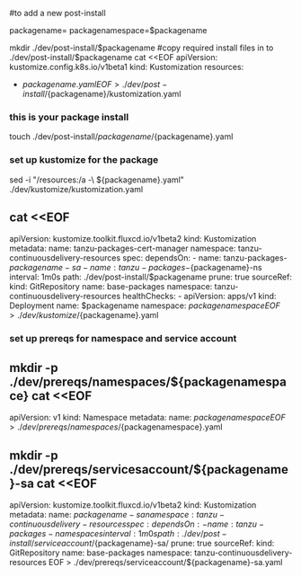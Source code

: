 #to add a new post-install


packagename=<put package name here>
packagenamespace=$packagename


mkdir ./dev/post-install/$packagename
#copy required install files in to ./dev/post-install/$packagename
cat <<EOF
apiVersion: kustomize.config.k8s.io/v1beta1
kind: Kustomization
resources:
- ${packagename}.yaml
EOF > ./dev/post-install/${packagename}/kustomization.yaml

### this is your package install
touch ./dev/post-install/${packagename}/${packagename}.yaml

### set up kustomize for the package
sed -i "/resources:/a -\ ${packagename}.yaml" ./dev/kustomize/kustomization.yaml

cat <<EOF
---
apiVersion: kustomize.toolkit.fluxcd.io/v1beta2
kind: Kustomization
metadata:
  name: tanzu-packages-cert-manager
  namespace: tanzu-continuousdelivery-resources
spec:
  dependsOn:
    - name: tanzu-packages-${packagename}-sa
    - name: tanzu-packages-${packagename}-ns
  interval: 1m0s
  path: ./dev/post-install/$packagename
  prune: true
  sourceRef:
    kind: GitRepository
    name: base-packages
    namespace: tanzu-continuousdelivery-resources
  healthChecks:
    - apiVersion: apps/v1
      kind: Deployment
      name: $packagename
      namespace: $packagenamespace
EOF > ./dev/kustomize/${packagename}.yaml

### set up prereqs for namespace and service account
mkdir -p ./dev/prereqs/namespaces/${packagenamespace}
cat <<EOF
---
apiVersion: v1
kind: Namespace
metadata:
  name: ${packagenamespace}
EOF > ./dev/prereqs/namespaces/${packagenamespace}.yaml

mkdir -p ./dev/prereqs/servicesaccount/${packagename}-sa
cat <<EOF
---
apiVersion: kustomize.toolkit.fluxcd.io/v1beta2
kind: Kustomization
metadata:
  name: ${packagename}-sa
  namespace: tanzu-continuousdelivery-resources
spec:
  dependsOn:
    - name: tanzu-packages-namespaces
  interval: 1m0s
  path: ./dev/post-install/serviceaccount/${packagename}-sa/
  prune: true
  sourceRef:
    kind: GitRepository
    name: base-packages
    namespace: tanzu-continuousdelivery-resources
EOF > ./dev/prereqs/serviceaccount/${packagename}-sa.yaml
